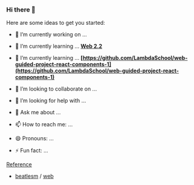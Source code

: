 ### Hi there 👋


Here are some ideas to get you started:

- 🔭 I’m currently working on ...  

- 🌱 I’m currently learning ... **[Web 2.2](https://github.com/beatlesm/web/tree/main/2.2)**

- 🌱 I’m currently learning ... **[https://github.com/LambdaSchool/web-guided-project-react-components-1](https://github.com/LambdaSchool/web-guided-project-react-components-1)**

- 👯 I’m looking to collaborate on ...
- 🤔 I’m looking for help with ...
- 💬 Ask me about ...
- 📫 How to reach me: ...
- 😄 Pronouns: ...
- ⚡ Fun fact: ...

[Reference](https://github.com/beatlesm/beatlesm/blob/main/Ref.md)

-   [beatlesm](https://github.com/beatlesm/beatlesm) /  [web](https://github.com/beatlesm/web)